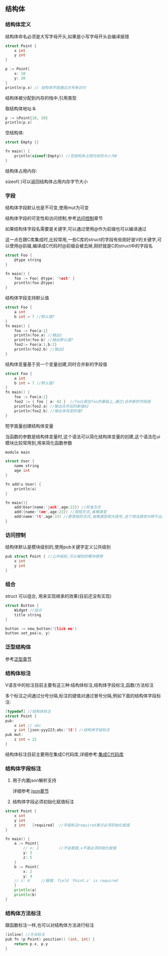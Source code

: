 ## 结构体

### 结构体定义

结构体命名必须是大写字母开头,如果是小写字母开头会编译报错

```c
struct Point {
	x int
	y int
}

p := Point{
	x: 10
	y: 20
}
println(p.x) // 结构体字段通过点号来访问
```

结构体被分配到内存的栈中,引用类型

取结构体地址:&

```c
p := &Point{10, 10}
println(p.x)
```

空结构体:

```c
struct Empty {}

fn main() {
	println(sizeof(Empty)) //空结构体占用内存的大小为0
}
```

结构体占用内存:

sizeof( )可以返回结构体占用内存字节大小

### 字段

结构体字段默认也是不可变,使用mut为可变

结构体字段的可变性和访问控制,参考[访问控制](./access_controll.md)章节

如果结构体字段名需要是关键字,可以通过使用@作为前缀也可以编译通过

这一点在跟C库集成时,比较常用,一些C库的struct的字段有些刚好是V的关键字,可以使用@前缀,编译成C代码时@前缀会被去掉,刚好就是C的struct中的字段名

```c
struct Foo {
	@type string
}

fn main() {
	foo := Foo{ @type: 'test' }
	println(foo.@type)
}
```

结构体字段支持默认值

```c
struct Foo {
	a int
	b int = 7 //默认值7
}
fn main() {
	foo := Foo{a:1}
	println(foo.a) //输出1
	println(foo.b) //输出默认值7
	foo2:= Foo{a:1,b:2}
	println(foo2.b) //输出2
}
```

结构体变量基于另一个变量创建,同时合并新的字段值

```c
struct Foo {
	a int
	b int = 7 //默认值7
}
fn main() {
	foo := Foo{a:1}
	foo2 := { foo | a: 42 }  //foo2是在foo的基础上,通过|合并新的字段值
	println(foo2.a) //输出合并后的新值42
	println(foo2.b) //输出未改变的值7
}
```

短字面量创建结构体变量

当函数的参数是结构体变量时,这个语法可以简化结构体变量的创建,这个语法在ui模块比较常用到,用来简化函数参数

```c
module main

struct User {
	name string
	age int
}

fn add(u User) {
	println(u)
}

fn main(){
	add(User{name:'jack',age:22}) //标准方式
	add({name:'tom',age:23}) //简短方式,省略类型
	add(name:'tt',age:33) //更简短的方式,省略类型和大括号,这个用法感觉分辨不出来参数是结构体,推荐使用方式二,兼具简短和清晰性
}
```

### 访问控制

结构体默认是模块级别的,使用pub关键字定义公共级别

```c
pub struct Point { //公共级别,可以被别的模块使用
	x int
	y int
}
```

### 组合

struct 可以组合, 用来实现继承的效果(目前还没有实现)

```c
struct Button {
	Widget //组合
	title string
}

button := new_button('Click me')
button.set_pos(x, y)
```

### 泛型结构体

参考[泛型章节](./generic.md)

### 结构体标注

V语言中的标注目前主要有这三种:结构体标注,结构体字段标注,函数/方法标注

多个标注之间通过分号分隔,标注的键值对通过冒号分隔,例如下面的结构体字段标注:

```c
[typedef] //结构体标注
struct Point {
pub:
	x int // abc
	y int [json:yyy223;abc:'33'] //结构体字段标注
pub mut:
	z int = 22
}
```

结构体标注目前主要用在集成C代码库,详细参考:[集成C代码库](./c.md)

### 结构体字段标注

1. 用于内置json解析支持

   详细参考:[json章节](./json.md)

2. 结构体字段必须初始化赋值标注

```go
struct Point {
	x int
	y int
	z int   [required] 	//字段标注required表示必须初始化赋值
}

fn main() {
	a := Point{
		// x: 1 		//不会报错,x不是必须初始化赋值
		y: 3
		z: 5
	}
	b := Point{
		x: 2
		y: 4
    // z: 6     //报错: field `Point.z` is required
	}
	println(a)
	println(b)
}

```

### 结构体方法标注

跟函数标注一样,也可以对结构体方法进行标注

```go
[inline] //方法标注
pub fn (p Point) position() (int, int) {
	return p.x, p.y
}
```

